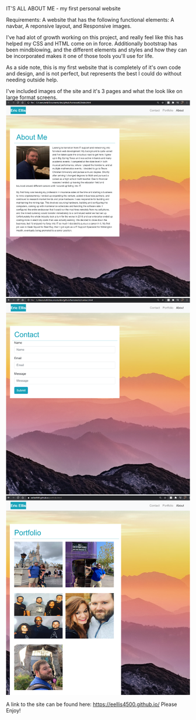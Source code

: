 IT'S ALL ABOUT ME - my first personal website

Requirements: A website that has the following functional elements: A navbar, A reponsive layout, and Responsive images.

I've had alot of growth working on this project, and really feel like this has helped my CSS and HTML come on in force. Additionally bootstrap has been mindblowing, and the different elements and styles and how they can be incorporated makes it one of those tools you'll use for life.

As a side note, this is my first website that is completely of it's own code and design, and is not perfect, but represents the best I could do without needing outside help. 

I've included images of the site and it's 3 pages and what the look like on large format screens.
![Test Image 1](https://github.com/eellis4500/eellis4500.github.io/blob/main/assets/About%20Me.png)
![Test Image 1](https://github.com/eellis4500/eellis4500.github.io/blob/main/assets/Contact.png)
![Test Image 1](https://github.com/eellis4500/eellis4500.github.io/blob/main/assets/Portfolio.png)

A link to the site can be found here: https://eellis4500.github.io/
Please Enjoy!
